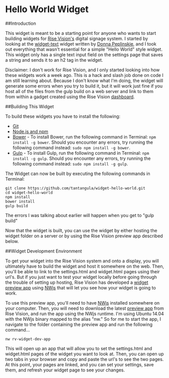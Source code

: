 # Hello World Widget

##Introduction

This widget is meant to be a starting point for anyone who wants to start building widgets for [Rise Vision's](http://www.risevision.com) digital signage system. I started by looking at the [widget-text](https://github.com/Rise-Vision/widget-text) widget written by [Donna Peplinskie](https://github.com/donnapep), and I took out everything that wasn't essential for a simple "Hello World" style widget. This widget only has a single text input field on the settings page that saves a string and sends it to an h2 tag in the widget. 

Disclaimer: I don't work for Rise Vision, and I only started looking into how these widgets work a week ago. This is a hack and slash job done on code I am still learning about. Because I don't know what I'm doing, the widget will generate some errors when you try to build it, but it will work just fine if you host all of the files from the gulp build on a web server and link to them from within a gadget created using the Rise Vision [dashboard](http://rva.risevision.com/).

##Building This Widget

To build these widgets you have to install the following:

- [Git](http://git-scm.com/book/en/v2/Getting-Started-Installing-Git)
- [Node.js and npm](http://blog.nodeknockout.com/post/65463770933/how-to-install-node-js-and-npm)
- [Bower](http://bower.io/#install-bower) - To install Bower, run the following command in Terminal: `npm install -g bower`. Should you encounter any errors, try running the following command instead: `sudo npm install -g bower`.
- [Gulp](https://github.com/gulpjs/gulp/blob/master/docs/getting-started.md) - To install Gulp, run the following command in Terminal: `npm install -g gulp`. Should you encounter any errors, try running the following command instead: `sudo npm install -g gulp`.

The Widget can now be built by executing the following commands in Terminal:
```
git clone https://github.com/tantangula/widget-hello-world.git
cd widget-hello-world
npm install
bower install
gulp build 
```

The errors I was talking about earlier will happen when you get to "gulp build"

Now that the widget is built, you can use the widget by either hosting the widget folder on a server or by using the Rise Vision preview app described below.

##Widget Development Environment 

To get your widget into the Rise Vision system and onto a display, you will ultimately have to build the widget and host it somewhere on the web. Then, you'll be able to link to the settings.html and widget.html pages using their url's. But if you just want to test your widget locally before going through the trouble of setting up hosting, Rise Vision has developed a [widget preview app](http://192.254.220.36/~rvi/widget-preview/) using [NWjs](http://nwjs.io/) that will let you see how your widget is going to work.

To use this preview app, you'll need to have [NWjs](http://dl.nwjs.io/v0.12.1/) installed somewhere on your computer. Then, you will need to download the latest [preview app](http://192.254.220.36/~rvi/widget-preview/) from Rise Vision, and run the app using the NWjs runtime. I'm using Ubuntu 14.04 with the NWjs binary mapped to the alias "nw." So for me to start the app, I navigate to the folder containing the preview app and run the following command...

```
nw rv-widget-dev-app
```

This will open up an app that will allow you to set the settings.html and widget.html pages of the widget you want to look at. Then, you can open up two tabs in your browser and copy and paste the url's to see the two pages. At this point, your pages are linked, and you can set your settings, save them, and refresh your widget page to see your changes.
